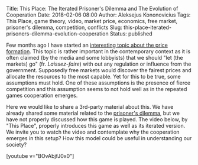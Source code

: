 Title: This Place: The Iterated Prisoner's Dilemma and The Evolution of Cooperation
Date: 2018-02-06 08:00
Author: Aleksejus Kononovicius
Tags: This Place, game theory, video, market price, economics, free market, prisoner's dilemma, competition, conflicts
Slug: this-place-iterated-prisoners-dilemma-evolution-cooperation
Status: published

Few months ago I have started an [interesting topic about the price formation](/tag/topic-price-formation/). This topic is rather important in the contemporary context as it is often claimed (by the media and some lobbyists) that we should "let (the markets) go" (fr. *Laissez-faire*) with out any regulation or influence from the government. Supposedly free markets would discover the fairest prices and allocate the resources to the most capable. Yet for this to be true, some assumptions must hold. One of these assumptions is the presence of fierce competition and this assumption seems to not hold well as in the repeated games cooperation emerges.

Here we would like to share a 3rd-party material about this. We have already shared some material related to the [prisoner's dilemma](/tag/prisoners-dilemma/), but we have not properly discussed how this game is played. The video below, by "This Place", properly introduces this game as well as its iterated version. We invite you to watch the video and contemplate why the cooperation emerges in this setup? How this model could be useful in understanding our society?

[youtube v="BOvAbjfJ0x0"]
